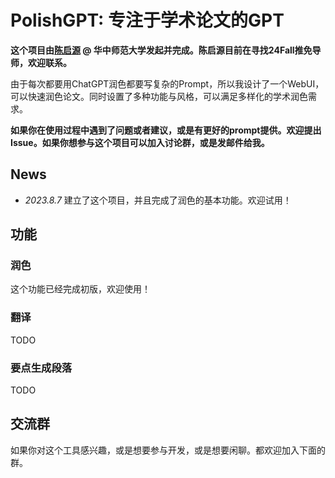 # PolishGPT: 专注于学术论文的GPT

**这个项目由[陈启源](https://qiyuan-chen.github.io/) @ 华中师范大学发起并完成。陈启源目前在寻找24Fall推免导师，欢迎联系。**

由于每次都要用ChatGPT润色都要写复杂的Prompt，所以我设计了一个WebUI，可以快速润色论文。同时设置了多种功能与风格，可以满足多样化的学术润色需求。

**如果你在使用过程中遇到了问题或者建议，或是有更好的prompt提供。欢迎提出Issue。如果你想参与这个项目可以加入讨论群，或是发邮件给我。**
## News

- *2023.8.7* 建立了这个项目，并且完成了润色的基本功能。欢迎试用！

## 功能

### 润色
这个功能已经完成初版，欢迎使用！
### 翻译
TODO
### 要点生成段落
TODO

## 交流群

如果你对这个工具感兴趣，或是想要参与开发，或是想要闲聊。都欢迎加入下面的群。

![]()